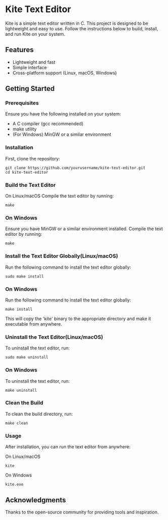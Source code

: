 # Kite Text Editor

Kite is a simple text editor written in C. This project is designed to be lightweight and easy to use. Follow the instructions below to build, install, and run Kite on your system.

## Features
- Lightweight and fast
- Simple interface
- Cross-platform support (Linux, macOS, Windows)

## Getting Started

### Prerequisites

Ensure you have the following installed on your system:

- A C compiler (gcc recommended)
- make utility
- (For Windows) MinGW or a similar environment

### Installation

First, clone the repository:
```
git clone https://github.com/yourusername/kite-text-editor.git
cd kite-text-editor
```
### Build the Text Editor
On Linux/macOS
Compile the text editor by running:
```
make
```

### On Windows
Ensure you have MinGW or a similar environment installed. Compile the text editor by running:
```
make
```
### Install the Text Editor Globally(Linux/macOS)
Run the following command to install the text editor globally:
```
sudo make install
```
### On Windows
Run the following command to install the text editor globally:
```
make install
```
This will copy the 'kite' binary to the appropriate directory and make it executable from anywhere.


### Uninstall the Text Editor(Linux/macOS)
To uninstall the text editor, run:
```
sudo make uninstall
```
### On Windows
To uninstall the text editor, run:
```
make uninstall
```
### Clean the Build
To clean the build directory, run:
```
make clean
```

### Usage
After installation, you can run the text editor from anywhere:

On Linux/macOS
```
kite
```
On Windows
```
kite.exe
```

## Acknowledgments
Thanks to the open-source community for providing tools and inspiration.


